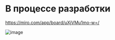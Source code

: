 # В процессе разработки 

https://miro.com/app/board/uXjVMu1mo-w=/

![image](https://github.com/ZhDmitriy/contact_center_shiny_dashboard/assets/141666797/64371681-9f8e-4a17-bc2e-b9a11f03a3d3)
